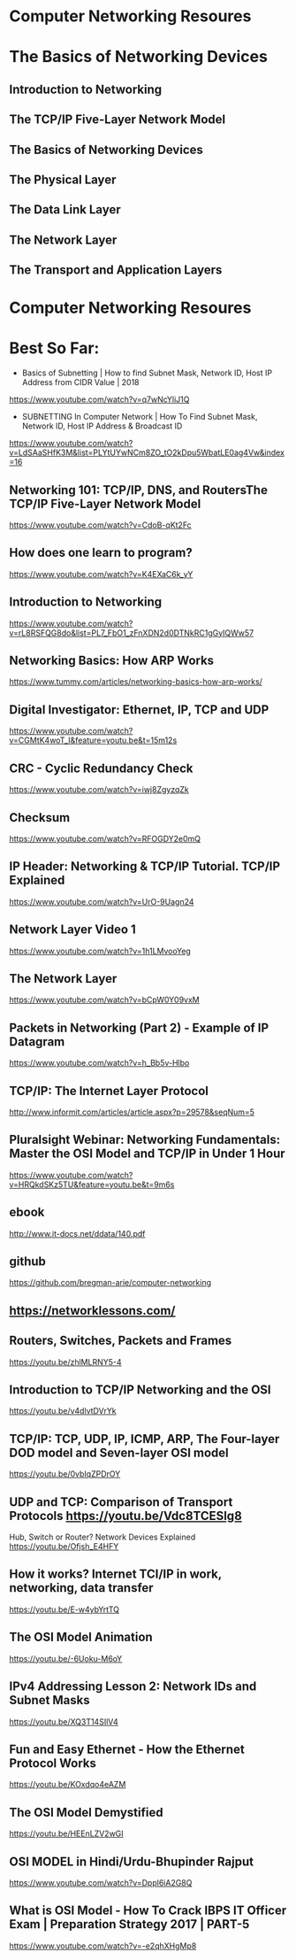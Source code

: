 
# Computer Networking Resoures

# The Basics of Networking Devices

## Introduction to Networking

## The TCP/IP Five-Layer Network Model

## The Basics of Networking Devices

## The Physical Layer

## The Data Link Layer

## The Network Layer

## The Transport and Application Layers









# Computer Networking Resoures
# Best So Far: 

- Basics of Subnetting | How to find Subnet Mask, Network ID, Host IP Address from CIDR Value | 2018

https://www.youtube.com/watch?v=q7wNcYliJ1Q

- SUBNETTING In Computer Network | How To Find Subnet Mask, Network ID, Host IP Address & Broadcast ID

https://www.youtube.com/watch?v=LdSAaSHfK3M&list=PLYtUYwNCm8ZO_tO2kDpu5WbatLE0ag4Vw&index=16

## Networking 101: TCP/IP, DNS, and RoutersThe TCP/IP Five-Layer Network Model

https://www.youtube.com/watch?v=CdoB-qKt2Fc

## How does one learn to program?

https://www.youtube.com/watch?v=K4EXaC6k_yY

## Introduction to Networking

https://www.youtube.com/watch?v=rL8RSFQG8do&list=PL7_FbO1_zFnXDN2d0DTNkRC1gGyIQWw57

## Networking Basics: How ARP Works

https://www.tummy.com/articles/networking-basics-how-arp-works/

## Digital Investigator: Ethernet, IP, TCP and UDP

https://www.youtube.com/watch?v=CGMtK4woT_I&feature=youtu.be&t=15m12s

## CRC - Cyclic Redundancy Check

https://www.youtube.com/watch?v=iwj8ZgyzqZk

## Checksum

https://www.youtube.com/watch?v=RFOGDY2e0mQ


## IP Header: Networking & TCP/IP Tutorial. TCP/IP Explained

https://www.youtube.com/watch?v=UrO-9Uagn24


## Network Layer Video 1

https://www.youtube.com/watch?v=1h1LMvooYeg

## The Network Layer

https://www.youtube.com/watch?v=bCpW0Y09vxM

## Packets in Networking (Part 2) - Example of IP Datagram

https://www.youtube.com/watch?v=h_Bb5v-Hlbo


## TCP/IP: The Internet Layer Protocol

http://www.informit.com/articles/article.aspx?p=29578&seqNum=5


## Pluralsight Webinar: Networking Fundamentals: Master the OSI Model and TCP/IP in Under 1 Hour

https://www.youtube.com/watch?v=HRQkdSKz5TU&feature=youtu.be&t=9m6s

## ebook
http://www.it-docs.net/ddata/140.pdf

## github
https://github.com/bregman-arie/computer-networking

## https://networklessons.com/

## Routers, Switches, Packets and Frames 

https://youtu.be/zhlMLRNY5-4

## Introduction to TCP/IP Networking and the OSI 

https://youtu.be/v4dlvtDVrYk

## TCP/IP: TCP, UDP, IP, ICMP, ARP, The Four-layer DOD model and Seven-layer OSI model 

https://youtu.be/0vbIqZPDrOY

## UDP and TCP: Comparison of Transport Protocols https://youtu.be/Vdc8TCESIg8

Hub, Switch or Router? Network Devices Explained https://youtu.be/Ofjsh_E4HFY

## How it works? Internet TCI/IP in work, networking, data transfer 

https://youtu.be/E-w4ybYrtTQ

## The OSI Model Animation 

https://youtu.be/-6Uoku-M6oY

## IPv4 Addressing Lesson 2: Network IDs and Subnet Masks 

https://youtu.be/XQ3T14SIlV4

## Fun and Easy Ethernet - How the Ethernet Protocol Works

https://youtu.be/KOxdqo4eAZM

## The OSI Model Demystified 

https://youtu.be/HEEnLZV2wGI

## OSI MODEL in Hindi/Urdu-Bhupinder Rajput

https://www.youtube.com/watch?v=Dppl6iA2G8Q

## What is OSI Model - How To Crack IBPS IT Officer Exam | Preparation Strategy 2017 | PART-5

https://www.youtube.com/watch?v=-e2qhXHgMp8










